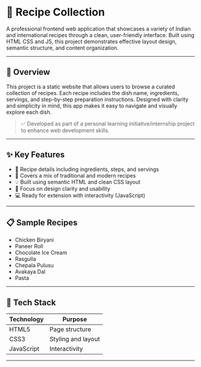 
# 🍲 Recipe Collection 

A professional frontend web application that showcases a variety of Indian and international recipes through a clean, user-friendly interface. Built using HTML CSS and JS, this project demonstrates effective layout design, semantic structure, and content organization.

---

## 📌 Overview

This project is a static website that allows users to browse a curated collection of recipes. Each recipe includes the dish name, ingredients, servings, and step-by-step preparation instructions. Designed with clarity and simplicity in mind, this app makes it easy to navigate and visually explore each dish.

> ✅ Developed as part of a personal learning initiative/internship project to enhance web development skills.

---

## ✨ Key Features

- 📝 Recipe details including ingredients, steps, and servings  
- 🧁 Covers a mix of traditional and modern recipes  
- 💡 Built using semantic HTML and clean CSS layout  
- 🎯 Focus on design clarity and usability  
- 💻 Ready for extension with interactivity (JavaScript)

---

## 📋 Sample Recipes

- Chicken Biryani  
- Paneer Roll  
- Chocolate Ice Cream  
- Rasgulla  
- Chepala Pulusu  
- Avakaya Dal  
- Pasta  

---

## 🔧 Tech Stack

| Technology | Purpose               |
|------------|------------------------|
| HTML5      | Page structure         |
| CSS3       | Styling and layout     |
| JavaScript |  Interactivity         |

---
